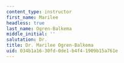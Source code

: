 ```yaml
---
content_type: instructor
first_name: Marilee
headless: true
last_name: Ogren-Balkema
middle_initial: ''
salutation: Dr.
title: Dr. Marilee Ogren-Balkema
uid: 034b1a16-30fd-0de1-b4f4-1909b15a761e
---
```

